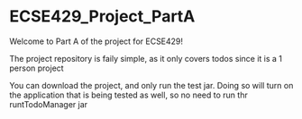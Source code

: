 # ECSE429_Project_PartA

Welcome to Part A of the project for ECSE429!

The project repository is faily simple, as it only covers todos since it is a 1 person project

You can download the project, and only run the test jar. Doing so will turn on the application that is being tested as well, so no need to run thr runtTodoManager jar
